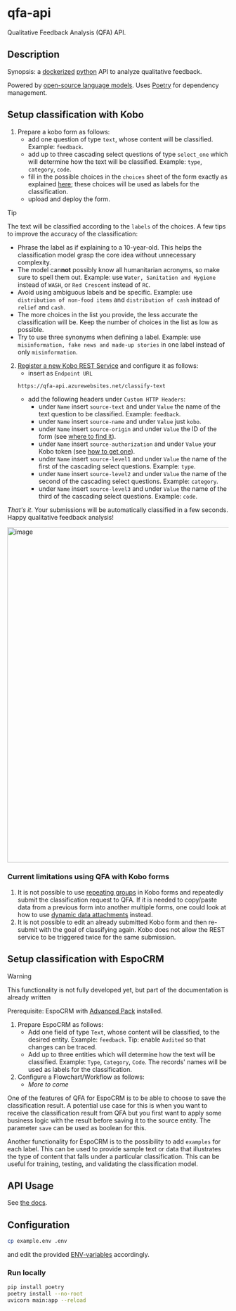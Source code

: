 # qfa-api

Qualitative Feedback Analysis (QFA) API.

## Description

Synopsis: a [dockerized](https://www.docker.com/) [python](https://www.python.org/) API to analyze qualitative feedback.

Powered by [open-source language models](https://huggingface.co/). Uses [Poetry](https://python-poetry.org/) for dependency management.

## Setup classification with Kobo

1. Prepare a kobo form as follows:
   * add one question of type `text`, whose content will be classified. Example: `feedback`.
   * add up to three cascading select questions of type `select_one` which will determine how the text will be classified. Example: `type`, `category`, `code`.
   * fill in the possible choices in the `choices` sheet of the form exactly as explained [here](https://support.kobotoolbox.org/cascading_select.html#adding-cascading-question-sets-in-xlsform-option-1); these choices will be used as labels for the classification.
   * upload and deploy the form.

> [!TIP]
> The text will be classified according to the `labels` of the choices. A few tips to improve the accuracy of the classification:
>  * Phrase the label as if explaining to a 10-year-old. This helps the classification model grasp the core idea without unnecessary complexity.
>  * The model can**not** possibly know all humanitarian acronyms, so make sure to spell them out. Example: use `Water, Sanitation and Hygiene` instead of `WASH`, or `Red Crescent` instead of `RC`.
> * Avoid using ambiguous labels and be specific. Example: use `distribution of non-food items` and `distribution of cash` instead of `relief` and `cash`.
> * The more choices in the list you provide, the less accurate the classification will be. Keep the number of choices in the list as low as possible.
> * Try to use three synonyms when defining a label. Example: use `misinformation, fake news and made-up stories` in one label instead of only `misinformation`.

2. [Register a new Kobo REST Service](https://support.kobotoolbox.org/rest_services.html) and configure it as follows:
   * insert as `Endpoint URL`
    ```
    https://qfa-api.azurewebsites.net/classify-text
    ```
   * add the following headers under `Custom HTTP Headers`:
       * under `Name` insert `source-text` and under `Value` the name of the text question to be classified. Example: `feedback`.
       * under `Name` insert `source-name` and under `Value` just `kobo`.
       * under `Name` insert `source-origin` and under `Value` the ID of the form (see [where to find it](https://im.unhcr.org/kobosupport/)).
       * under `Name` insert `source-authorization` and under `Value` your Kobo token (see [how to get one](https://support.kobotoolbox.org/api.html#getting-your-api-token)).
       * under `Name` insert `source-level1` and under `Value` the name of the first of the cascading select questions. Example: `type`.
       * under `Name` insert `source-level2` and under `Value` the name of the second of the cascading select questions. Example: `category`.
       * under `Name` insert `source-level3` and under `Value` the name of the third of the cascading select questions. Example: `code`.

_That's it_. Your submissions will be automatically classified in a few seconds. Happy qualitative feedback analysis!


<img width="763" alt="image" src="https://github.com/user-attachments/assets/919ebe53-17f4-4c5a-8937-baeae32dc4ff" />


### Current limitations using QFA with Kobo forms
1. It is not possible to use [repeating groups](https://support.kobotoolbox.org/group_repeat.html) in Kobo forms and repeatedly submit the classification request to QFA. If it is needed to copy/paste data from a previous form into another multiple forms, one could look at how to use [dynamic data attachments](https://support.kobotoolbox.org/dynamic_data_attachment.html) instead. 
2. It is not possible to edit an already submitted Kobo form and then re-submit with the goal of classifying again. Kobo does not allow the REST service to be triggered twice for the same submission.

## Setup classification with EspoCRM

> [!WARNING]
> This functionality is not fully developed yet, but part of the documentation is already written

Prerequisite: EspoCRM with [Advanced Pack](https://www.espocrm.com/extensions/advanced-pack/) installed.

1. Prepare EspoCRM as follows:
   * Add one field of type `Text`, whose content will be classified, to the desired entity. Example: `feedback`. Tip: enable `Audited` so that changes can be traced.
   * Add up to three entities which will determine how the text will be classified. Example: `Type`, `Category`, `Code`. The records' names will be used as labels for the classification.
2. Configure a Flowchart/Workflow as follows:
   * _More to come_

One of the features of QFA for EspoCRM is to be able to choose to save the classification result. A potential use case for this is when you want to receive the classification result from QFA but you first want to apply some business logic with the result before saving it to the source entity. The parameter `save` can be used as boolean for this.

Another functionality for EspoCRM is to the possibility to add `examples` for each label. This can be used to provide sample text or data that illustrates the type of content that falls under a particular classification. This can be useful for training, testing, and validating the classification model. 


## API Usage

See [the docs](https://qfa-api.azurewebsites.net/docs).

## Configuration

```sh
cp example.env .env
```

and edit the provided [ENV-variables](./example.env) accordingly.

### Run locally

```sh
pip install poetry
poetry install --no-root
uvicorn main:app --reload
```

